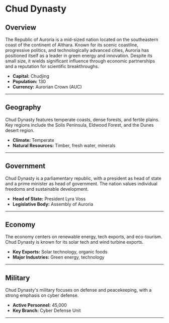 # Chud Dynasty

## Overview
The Republic of Auroria is a mid-sized nation located on the southeastern coast of the continent of Althara. Known for its scenic coastline, progressive politics, and technologically advanced cities, Auroria has positioned itself as a leader in green energy and innovation. Despite its small size, it wields significant influence through economic partnerships and a reputation for scientific breakthroughs.

- **Capital:** Chudjing
- **Population:** 130
- **Currency:** Aurorian Crown (AUC)

---

## Geography
Chud Dynasty features temperate coasts, dense forests, and fertile plains. Key regions include the Solis Peninsula, Eldwood Forest, and the Dunes desert region.

- **Climate:** Temperate
- **Natural Resources:** Timber, fresh water, minerals

---

## Government
Chud Dynasty is a parliamentary republic, with a president as head of state and a prime minister as head of government. The nation values individual freedoms and sustainable development.

- **Head of State:** President Lyra Voss
- **Legislative Body:** Assembly of Auroria

---

## Economy
The economy centers on renewable energy, tech exports, and eco-tourism. Chud Dynasty is known for its solar tech and wind turbine exports.

- **Key Exports:** Solar technology, organic foods
- **Major Industries:** Green energy, technology

---

## Military
Chud Dynasty's military focuses on defense and peacekeeping, with a strong emphasis on cyber defense.

- **Active Personnel:** 45,000
- **Key Branch:** Cyber Defense Unit

---

